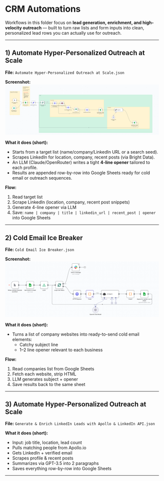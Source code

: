 # CRM Automations

Workflows in this folder focus on **lead generation, enrichment, and high-velocity outreach** — built to turn raw lists and form inputs into clean, personalized lead rows you can actually use for outreach.

---

## 1) Automate Hyper-Personalized Outreach at Scale  
**File:** `Automate Hyper-Personalized Outreach at Scale.json`  

**Screenshot:**  
![Automate Hyper Personalized Outreach](./Screenshots/Automate%20Hyper%20Personalized%20Outreach.png)

**What it does (short):**  
- Starts from a target list (name/company/LinkedIn URL or a search seed).  
- Scrapes LinkedIn for location, company, recent posts (via Bright Data).  
- An LLM (Claude/OpenRouter) writes a tight **4-line opener** tailored to each profile.  
- Results are appended row-by-row into Google Sheets ready for cold email or outreach sequences.

**Flow:**  
1. Read target list  
2. Scrape LinkedIn (location, company, recent post snippets)  
3. Generate 4-line opener via LLM  
4. Save: `name | company | title | linkedin_url | recent_post | opener` into Google Sheets

---

## 2) Cold Email Ice Breaker  
**File:** `Cold Email Ice Breaker.json`  

**Screenshot:**  
![Cold Email Ice Breaker](./Screenshots/Cold%20Email%20Ice%20Breaker.png)

**What it does (short):**  
- Turns a list of company websites into ready-to-send cold email elements:  
  - Catchy subject line  
  - 1–2 line opener relevant to each business  

**Flow:**  
1. Read companies list from Google Sheets  
2. Fetch each website, strip HTML  
3. LLM generates subject + opener  
4. Save results back to the same sheet

---

## 3) Automate Hyper-Personalized Outreach at Scale
**File:** `Generate & Enrich LinkedIn Leads with Apollo & LinkedIn API.json`  


**What it does (short):**  
- Input: job title, location, lead count  
- Pulls matching people from Apollo.io  
- Gets LinkedIn + verified email  
- Scrapes profile & recent posts  
- Summarizes via GPT-3.5 into 2 paragraphs  
- Saves everything row-by-row into Google Sheets

---
